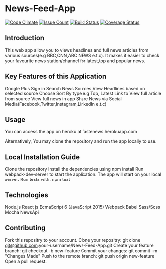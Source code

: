 # News-Feed-App
[![Code Climate](https://codeclimate.com/github/codeclimate/codeclimate/badges/gpa.svg)](https://codeclimate.com/github/codeclimate/codeclimate)
[![Issue Count](https://codeclimate.com/github/codeclimate/codeclimate/badges/issue_count.svg)](https://codeclimate.com/github/atomicman57/News-Feed-App/issues)
[![Build Status](https://travis-ci.org/atomicman57/News-Feed-App.svg?branch=master)](https://travis-ci.org/atomicman57/News-Feed-App)
[![Coverage Status](https://coveralls.io/repos/github/atomicman57/News-Feed-App/badge.svg?branch=master)](https://coveralls.io/github/atomicman57/News-Feed-App?branch=master)



## Introduction
 This web app allow you to views headlines and full news articles from various sources(e.g BBC,CNN,ABC NEWS e.t.c). It makes it easier to check your favourite news station/channel for latest,top and popular news.

## Key Features of this Application
Google Plus Sign in
Search News Sources
View Headlines based on selected source
Choose Sort By type e.g Top, Latest
Link to View full article from source
View full news in app
Share News via Social Media(Facebook,Twitter,Instagram,LinkedIn e.t.c)

## Usage

You can access the app on heroku at fastenews.herokuapp.com

Alternatively, You may clone the repository and run the app locally to use.


## Local Installation Guide

Clone the repository
Install the dependencies using npm install
Run webpack-dev-server to start the application.
The app will start on your local server.
Run tests with: npm test


## Technologies

Node.js
React js
EcmaScript 6 (JavaScript 2015)
Webpack
Babel
Sass/Scss
Mocha
NewsApi


## Contributing

Fork this repositry to your account.
Clone your repositry: git clone git@github.com:your-username/News-Feed-App.git
Create your feature branch: git checkout -b new-feature
Commit your changes: git commit -m "Changes Made"
Push to the remote branch: git push origin new-feature
Open a pull request.
